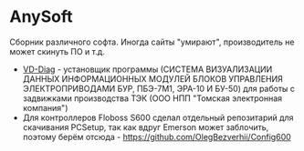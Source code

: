 # AnySoft
Сборник различного софта. Иногда сайты "умирают", производитель не может скинуть ПО и т.д.

- [VD-Diag](/TEC/) - установщик программы (СИСТЕМА ВИЗУАЛИЗАЦИИ ДАННЫХ ИНФОРМАЦИОННЫХ МОДУЛЕЙ БЛОКОВ УПРАВЛЕНИЯ ЭЛЕКТРОПРИВОДАМИ БУР, ПБЭ-7М1, ЭРА-10 И БУ-50) для работы с задвижками производства ТЭК (ООО НПП "Томская электронная компания")
- Для контроллеров Floboss S600 сделал отдельный репозитарий для скачивания PCSetup, так как вдруг Emerson может заблочить, поэтому берём отсюда - https://github.com/OlegBezverhii/Config600
